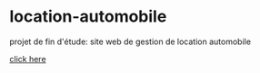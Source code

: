 # location-automobile
projet de fin d'étude: site web de gestion de location automobile

<!DOCTYPE html>
<html>
<head>
	<meta charset="utf-8">
</head>

<body>
	<a target="_blank" href="https://slimani-ce.github.io/location-automobile/">click here</a>
</body>
</html>
